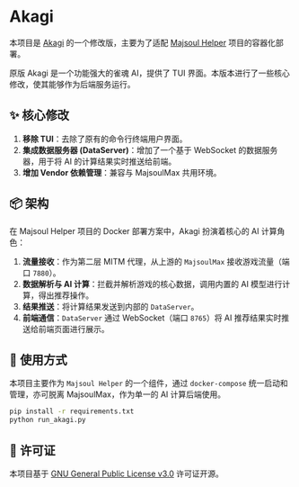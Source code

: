 # Akagi

本项目是 [Akagi](https://github.com/shinkuan/Akagi) 的一个修改版，主要为了适配 [Majsoul Helper](https://github.com/zhuozhiyongde/majsoul-helper) 项目的容器化部署。

原版 Akagi 是一个功能强大的雀魂 AI，提供了 TUI 界面。本版本进行了一些核心修改，使其能够作为后端服务运行。

## ✨ 核心修改

1.  **移除 TUI**：去除了原有的命令行终端用户界面。
2.  **集成数据服务器 (DataServer)**：增加了一个基于 WebSocket 的数据服务器，用于将 AI 的计算结果实时推送给前端。
3.  **增加 Vendor 依赖管理**：兼容与 MajsoulMax 共用环境。

## 📦 架构

在 Majsoul Helper 项目的 Docker 部署方案中，Akagi 扮演着核心的 AI 计算角色：

1.  **流量接收**：作为第二层 MITM 代理，从上游的 `MajsoulMax` 接收游戏流量（端口 `7880`）。
2.  **数据解析与 AI 计算**：拦截并解析游戏的核心数据，调用内置的 AI 模型进行计算，得出推荐操作。
3.  **结果推送**：将计算结果发送到内部的 `DataServer`。
4.  **前端通信**：`DataServer` 通过 WebSocket（端口 `8765`）将 AI 推荐结果实时推送给前端页面进行展示。

## 🚀 使用方式

本项目主要作为 `Majsoul Helper` 的一个组件，通过 `docker-compose` 统一启动和管理，亦可脱离 MajsoulMax，作为单一的 AI 计算后端使用。

```bash
pip install -r requirements.txt
python run_akagi.py
```

## 📜 许可证

本项目基于 [GNU General Public License v3.0](./LICENSE) 许可证开源。